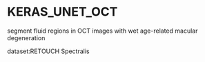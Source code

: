 # KERAS_UNET_OCT
segment fluid regions in OCT images with wet age-related macular degeneration

dataset:RETOUCH Spectralis 
